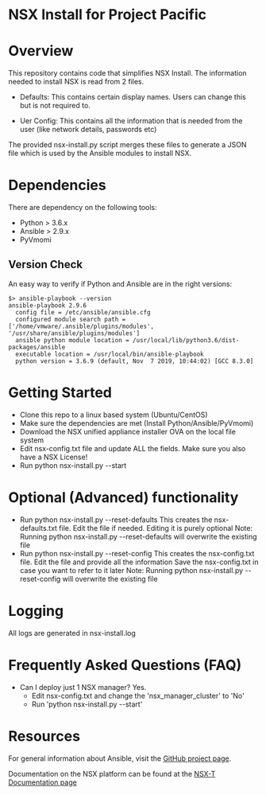 # NSX Install for Project Pacific

# Overview
This repository contains code that simplifies NSX Install. The information needed to install NSX is read from 2 files.

* Defaults: This contains certain display names. Users can change this but is not required to.

* Uer Config: This contains all the information that is needed from the user (like network details, passwords etc)

The provided nsx-install.py script merges these files to generate a JSON file which is used by the Ansible modules to install NSX.

# Dependencies
There are dependency on the following tools:
* Python > 3.6.x
* Ansible > 2.9.x
* PyVmomi

## Version Check
An easy way to verify if Python and Ansible are in the right versions:
```
$> ansible-playbook --version
ansible-playbook 2.9.6
  config file = /etc/ansible/ansible.cfg
  configured module search path = ['/home/vmware/.ansible/plugins/modules', '/usr/share/ansible/plugins/modules']
  ansible python module location = /usr/local/lib/python3.6/dist-packages/ansible
  executable location = /usr/local/bin/ansible-playbook
  python version = 3.6.9 (default, Nov  7 2019, 10:44:02) [GCC 8.3.0]
```

# Getting Started
* Clone this repo to a linux based system (Ubuntu/CentOS)
* Make sure the dependencies are met (Install Python/Ansible/PyVmomi)
* Download the NSX unified appliance installer OVA on the local file system
* Edit nsx-config.txt file and update ALL the fields. Make sure you also have a NSX License!
* Run python nsx-install.py --start

# Optional (Advanced) functionality
* Run python nsx-install.py --reset-defaults
  This creates the nsx-defaults.txt file. Edit the file if needed. Editing it is purely optional
  Note: Running python nsx-install.py --reset-defaults will overwrite the existing file
* Run python nsx-install.py --reset-config
  This creates the nsx-config.txt file. Edit the file and provide all the information
  Save the nsx-config.txt in case you want to refer to it later
  Note: Running python nsx-install.py --reset-config will overwrite the existing file

# Logging
All logs are generated in nsx-install.log

# Frequently Asked Questions (FAQ)

* Can I deploy just 1 NSX manager?
Yes.
  - Edit nsx-config.txt and change the 'nsx_manager_cluster' to 'No'
  - Run 'python nsx-install.py --start'


# Resources
For general information about Ansible, visit the [GitHub project page][an-github].

[an-github]: https://github.com/ansible/ansible

Documentation on the NSX platform can be found at the [NSX-T Documentation page](https://docs.vmware.com/en/VMware-NSX-T/index.html)

